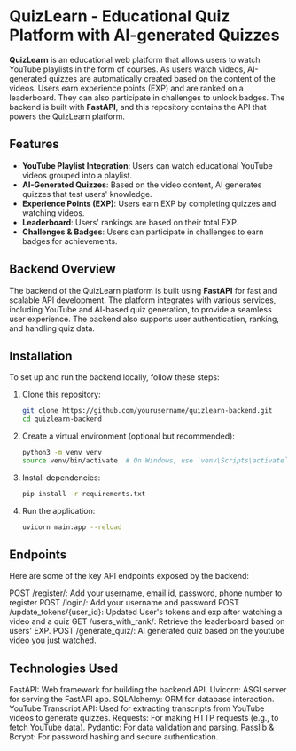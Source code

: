 # QuizLearn - Educational Quiz Platform with AI-generated Quizzes

**QuizLearn** is an educational web platform that allows users to watch YouTube playlists in the form of courses. As users watch videos, AI-generated quizzes are automatically created based on the content of the videos. Users earn experience points (EXP) and are ranked on a leaderboard. They can also participate in challenges to unlock badges. The backend is built with **FastAPI**, and this repository contains the API that powers the QuizLearn platform.

## Features

- **YouTube Playlist Integration**: Users can watch educational YouTube videos grouped into a playlist.
- **AI-Generated Quizzes**: Based on the video content, AI generates quizzes that test users' knowledge.
- **Experience Points (EXP)**: Users earn EXP by completing quizzes and watching videos.
- **Leaderboard**: Users' rankings are based on their total EXP.
- **Challenges & Badges**: Users can participate in challenges to earn badges for achievements.

## Backend Overview

The backend of the QuizLearn platform is built using **FastAPI** for fast and scalable API development. The platform integrates with various services, including YouTube and AI-based quiz generation, to provide a seamless user experience. The backend also supports user authentication, ranking, and handling quiz data.

## Installation

To set up and run the backend locally, follow these steps:

1. Clone this repository:
   ```bash
   git clone https://github.com/yourusername/quizlearn-backend.git
   cd quizlearn-backend
   
2. Create a virtual environment (optional but recommended):
    ```bash 
   python3 -m venv venv
   source venv/bin/activate  # On Windows, use `venv\Scripts\activate`

3. Install dependencies:
   ```bash
   pip install -r requirements.txt

4. Run the application:
   ```bash
   uvicorn main:app --reload

## Endpoints

Here are some of the key API endpoints exposed by the backend:

POST /register/: Add your username, email id, password, phone number to register
POST /login/: Add your username and password
POST /update_tokens/{user_id}: Updated User's tokens and exp after watching a video and a quiz
GET /users_with_rank/: Retrieve the leaderboard based on users' EXP.
POST /generate_quiz/: AI generated quiz based on the youtube video you just watched.

## Technologies Used

FastAPI: Web framework for building the backend API.
Uvicorn: ASGI server for serving the FastAPI app.
SQLAlchemy: ORM for database interaction.
YouTube Transcript API: Used for extracting transcripts from YouTube videos to generate quizzes.
Requests: For making HTTP requests (e.g., to fetch YouTube data).
Pydantic: For data validation and parsing.
Passlib & Bcrypt: For password hashing and secure authentication.
